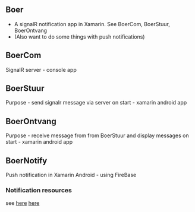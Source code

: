 ## Boer
- A signalR notification app in Xamarin. See BoerCom, BoerStuur, BoerOntvang
- (Also want to do some things with push notifications)

## BoerCom
SignalR server - console app

## BoerStuur
Purpose - send signalr message via server on start - xamarin android app

## BoerOntvang
Purpose - receive message from from BoerStuur and display messages on start - xamarin android app

## BoerNotify
Push notification in Xamarin Android - using FireBase
 
### Notification resources

see [here](https://developer.xamarin.com/guides/android/application_fundamentals/notifications/firebase-cloud-messaging/)
[here](https://developer.xamarin.com/guides/android/application_fundamentals/notifications/remote-notifications-with-fcm/)


